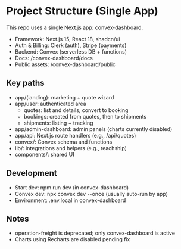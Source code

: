 # Project Structure (Single App)

This repo uses a single Next.js app: convex-dashboard.

- Framework: Next.js 15, React 18, shadcn/ui
- Auth & Billing: Clerk (auth), Stripe (payments)
- Backend: Convex (serverless DB + functions)
- Docs: /convex-dashboard/docs
- Public assets: /convex-dashboard/public

## Key paths
- app/(landing): marketing + quote wizard
- app/user: authenticated area
  - quotes: list and details, convert to booking
  - bookings: created from quotes, then to shipments
  - shipments: listing + tracking
- app/admin-dashboard: admin panels (charts currently disabled)
- app/api: Next.js route handlers (e.g., /api/quotes)
- convex/: Convex schema and functions
- lib/: integrations and helpers (e.g., reachship)
- components/: shared UI

## Development
- Start dev: npm run dev (in convex-dashboard)
- Convex dev: npx convex dev --once (usually auto-run by app)
- Environment: .env.local in convex-dashboard

## Notes
- operation-freight is deprecated; only convex-dashboard is active
- Charts using Recharts are disabled pending fix
